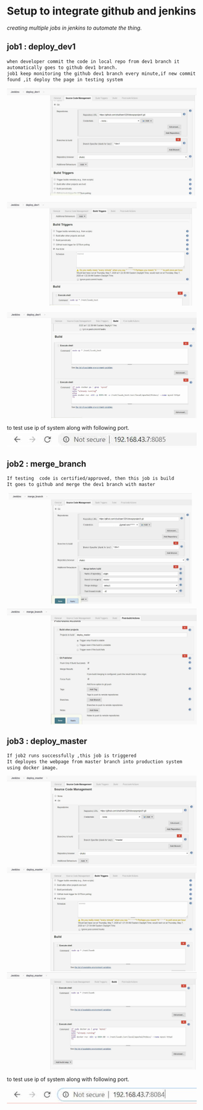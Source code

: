 # Setup to integrate github and jenkins

*creating multiple jobs in jenkins to automate the thing.*

## job1 : deploy_dev1

    when developer commit the code in local repo from dev1 branch it automatically goes to github dev1 branch.
    job1 keep monitoring the github dev1 branch every minute,if new commit found ,it deploy the page in testing system 

![](Images/img9.jpg)

![](Images/img10.jpg)

![](Images/img1.jpg)

to test use ip of system along with following port.
![](Images/img4.jpg)

## job2 : merge_branch

    If testing  code is certified/approved, then this job is build 
    It goes to github and merge the dev1 branch with master

![](Images/img5.jpg)
![](Images/img2.jpg) 
     
## job3 : deploy_master

    If job2 runs successfully ,this job is triggered
    It deployes the webpage from master branch into production system using docker image.

![](Images/img6.jpg)
![](Images/img7.jpg)
![](Images/img8.jpg)

to test use ip of system along with following port.

![](Images/img3.jpg)     



       


 

